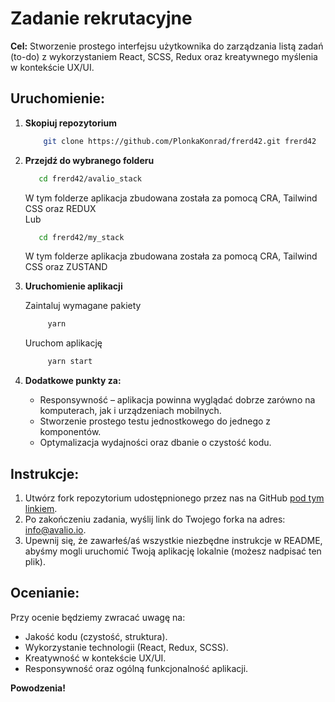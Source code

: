 # Zadanie rekrutacyjne

**Cel:**
Stworzenie prostego interfejsu użytkownika do zarządzania listą zadań (to-do) z wykorzystaniem React, SCSS, Redux oraz kreatywnego myślenia w kontekście UX/UI.

## Uruchomienie:

1. **Skopiuj repozytorium**
   ```bash
       git clone https://github.com/PlonkaKonrad/frerd42.git frerd42
   ```
2. **Przejdź do wybranego folderu**

   ```bash
      cd frerd42/avalio_stack
   ```

   W tym folderze aplikacja zbudowana została za pomocą CRA, Tailwind CSS oraz REDUX
   </br>
   Lub
   </br>

   ```bash
      cd frerd42/my_stack
   ```

   W tym folderze aplikacja zbudowana została za pomocą CRA, Tailwind CSS oraz ZUSTAND

3. **Uruchomienie aplikacji**

   Zaintaluj wymagane pakiety

   ```bash
        yarn
   ```

   Uruchom aplikację

   ```bash
        yarn start
   ```

4. **Dodatkowe punkty za:**
   - Responsywność – aplikacja powinna wyglądać dobrze zarówno na komputerach, jak i urządzeniach mobilnych.
   - Stworzenie prostego testu jednostkowego do jednego z komponentów.
   - Optymalizacja wydajności oraz dbanie o czystość kodu.

## Instrukcje:

1. Utwórz fork repozytorium udostępnionego przez nas na GitHub [pod tym linkiem](https://github.com/Dentametr/recruitment-frontend).
2. Po zakończeniu zadania, wyślij link do Twojego forka na adres: info@avalio.io.
3. Upewnij się, że zawarłeś/aś wszystkie niezbędne instrukcje w README, abyśmy mogli uruchomić Twoją aplikację lokalnie (możesz nadpisać ten plik).

## Ocenianie:

Przy ocenie będziemy zwracać uwagę na:

- Jakość kodu (czystość, struktura).
- Wykorzystanie technologii (React, Redux, SCSS).
- Kreatywność w kontekście UX/UI.
- Responsywność oraz ogólną funkcjonalność aplikacji.

**Powodzenia!**

